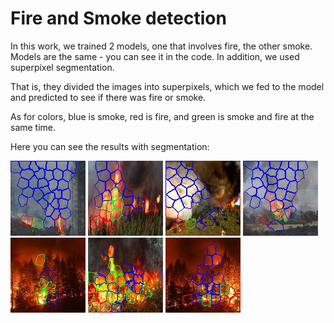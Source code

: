 # Fire and Smoke detection

In this work, we trained 2 models, one that involves fire, the other smoke.
Models are the same - you can see it in the code.
In addition, we used superpixel segmentation.


That is, they divided the images into superpixels, which we fed to the model and predicted to see if there was fire or smoke.


As for colors, blue is smoke, red is fire, and green is smoke and fire at the same time.


Here you can see the results with segmentation:

![plot](./data/segmentation_results/photo0.jpg)
![plot](./data/segmentation_results/photo1.jpg)
![plot](./data/segmentation_results/photo2.jpg)
![plot](./data/segmentation_results/photo3.jpg)
![plot](./data/segmentation_results/photo4.jpg)
![plot](./data/segmentation_results/photo5.jpg)
![plot](./data/segmentation_results/photo6.jpg)
